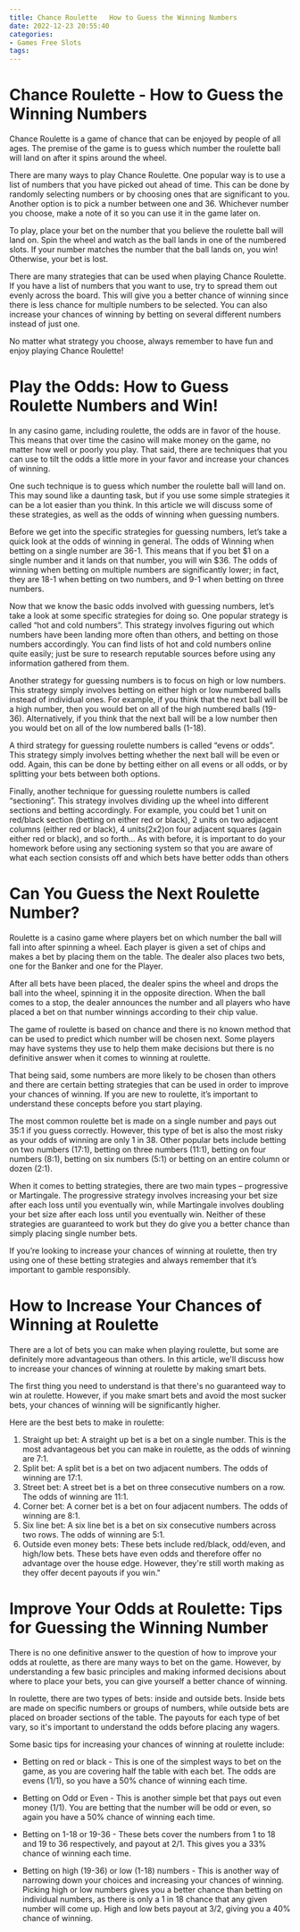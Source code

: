 ```yaml
---
title: Chance Roulette   How to Guess the Winning Numbers 
date: 2022-12-23 20:55:40
categories:
- Games Free Slots
tags:
---
```



#  Chance Roulette - How to Guess the Winning Numbers 
Chance Roulette is a game of chance that can be enjoyed by people of all ages. The premise of the game is to guess which number the roulette ball will land on after it spins around the wheel. 

There are many ways to play Chance Roulette. One popular way is to use a list of numbers that you have picked out ahead of time. This can be done by randomly selecting numbers or by choosing ones that are significant to you. Another option is to pick a number between one and 36. Whichever number you choose, make a note of it so you can use it in the game later on. 

To play, place your bet on the number that you believe the roulette ball will land on. Spin the wheel and watch as the ball lands in one of the numbered slots. If your number matches the number that the ball lands on, you win! Otherwise, your bet is lost. 

There are many strategies that can be used when playing Chance Roulette. If you have a list of numbers that you want to use, try to spread them out evenly across the board. This will give you a better chance of winning since there is less chance for multiple numbers to be selected. You can also increase your chances of winning by betting on several different numbers instead of just one. 

No matter what strategy you choose, always remember to have fun and enjoy playing Chance Roulette!

#  Play the Odds: How to Guess Roulette Numbers and Win! 

In any casino game, including roulette, the odds are in favor of the house. This means that over time the casino will make money on the game, no matter how well or poorly you play. That said, there are techniques that you can use to tilt the odds a little more in your favor and increase your chances of winning.

One such technique is to guess which number the roulette ball will land on. This may sound like a daunting task, but if you use some simple strategies it can be a lot easier than you think. In this article we will discuss some of these strategies, as well as the odds of winning when guessing numbers.

Before we get into the specific strategies for guessing numbers, let’s take a quick look at the odds of winning in general. The odds of Winning when betting on a single number are 36-1. This means that if you bet $1 on a single number and it lands on that number, you will win $36. The odds of winning when betting on multiple numbers are significantly lower; in fact, they are 18-1 when betting on two numbers, and 9-1 when betting on three numbers.

Now that we know the basic odds involved with guessing numbers, let’s take a look at some specific strategies for doing so. One popular strategy is called “hot and cold numbers”. This strategy involves figuring out which numbers have been landing more often than others, and betting on those numbers accordingly. You can find lists of hot and cold numbers online quite easily; just be sure to research reputable sources before using any information gathered from them.

Another strategy for guessing numbers is to focus on high or low numbers. This strategy simply involves betting on either high or low numbered balls instead of individual ones. For example, if you think that the next ball will be a high number, then you would bet on all of the high numbered balls (19-36). Alternatively, if you think that the next ball will be a low number then you would bet on all of the low numbered balls (1-18).

A third strategy for guessing roulette numbers is called “evens or odds”. This strategy simply involves betting whether the next ball will be even or odd. Again, this can be done by betting either on all evens or all odds, or by splitting your bets between both options.

Finally, another technique for guessing roulette numbers is called “sectioning”. This strategy involves dividing up the wheel into different sections and betting accordingly. For example, you could bet 1 unit on red/black section (betting on either red or black), 2 units on two adjacent columns (either red or black), 4 units(2x2)on four adjacent squares (again either red or black), and so forth… As with before, it is important to do your homework before using any sectioning system so that you are aware of what each section consists off and which bets have better odds than others

#  Can You Guess the Next Roulette Number? 

Roulette is a casino game where players bet on which number the ball will fall into after spinning a wheel. Each player is given a set of chips and makes a bet by placing them on the table. The dealer also places two bets, one for the Banker and one for the Player. 

After all bets have been placed, the dealer spins the wheel and drops the ball into the wheel, spinning it in the opposite direction. When the ball comes to a stop, the dealer announces the number and all players who have placed a bet on that number winnings according to their chip value. 

The game of roulette is based on chance and there is no known method that can be used to predict which number will be chosen next. Some players may have systems they use to help them make decisions but there is no definitive answer when it comes to winning at roulette. 

That being said, some numbers are more likely to be chosen than others and there are certain betting strategies that can be used in order to improve your chances of winning. If you are new to roulette, it’s important to understand these concepts before you start playing. 

The most common roulette bet is made on a single number and pays out 35:1 if you guess correctly. However, this type of bet is also the most risky as your odds of winning are only 1 in 38. Other popular bets include betting on two numbers (17:1), betting on three numbers (11:1), betting on four numbers (8:1), betting on six numbers (5:1) or betting on an entire column or dozen (2:1). 

When it comes to betting strategies, there are two main types – progressive or Martingale. The progressive strategy involves increasing your bet size after each loss until you eventually win, while Martingale involves doubling your bet size after each loss until you eventually win. Neither of these strategies are guaranteed to work but they do give you a better chance than simply placing single number bets. 

If you’re looking to increase your chances of winning at roulette, then try using one of these betting strategies and always remember that it’s important to gamble responsibly.

#  How to Increase Your Chances of Winning at Roulette 

There are a lot of bets you can make when playing roulette, but some are definitely more advantageous than others. In this article, we'll discuss how to increase your chances of winning at roulette by making smart bets.

The first thing you need to understand is that there's no guaranteed way to win at roulette. However, if you make smart bets and avoid the most sucker bets, your chances of winning will be significantly higher.

Here are the best bets to make in roulette: 

1. Straight up bet: A straight up bet is a bet on a single number. This is the most advantageous bet you can make in roulette, as the odds of winning are 7:1. 
2. Split bet: A split bet is a bet on two adjacent numbers. The odds of winning are 17:1. 
3. Street bet: A street bet is a bet on three consecutive numbers on a row. The odds of winning are 11:1. 
4. Corner bet: A corner bet is a bet on four adjacent numbers. The odds of winning are 8:1. 
5. Six line bet: A six line bet is a bet on six consecutive numbers across two rows. The odds of winning are 5:1. 
6. Outside even money bets: These bets include red/black, odd/even, and high/low bets. These bets have even odds and therefore offer no advantage over the house edge. However, they're still worth making as they offer decent payouts if you win."

#  Improve Your Odds at Roulette: Tips for Guessing the Winning Number

There is no one definitive answer to the question of how to improve your odds at roulette, as there are many ways to bet on the game. However, by understanding a few basic principles and making informed decisions about where to place your bets, you can give yourself a better chance of winning.

In roulette, there are two types of bets: inside and outside bets. Inside bets are made on specific numbers or groups of numbers, while outside bets are placed on broader sections of the table. The payouts for each type of bet vary, so it's important to understand the odds before placing any wagers.

Some basic tips for increasing your chances of winning at roulette include:

- Betting on red or black - This is one of the simplest ways to bet on the game, as you are covering half the table with each bet. The odds are evens (1/1), so you have a 50% chance of winning each time.

- Betting on Odd or Even - This is another simple bet that pays out even money (1/1). You are betting that the number will be odd or even, so again you have a 50% chance of winning each time.

- Betting on 1-18 or 19-36 - These bets cover the numbers from 1 to 18 and 19 to 36 respectively, and payout at 2/1. This gives you a 33% chance of winning each time.

- Betting on high (19-36) or low (1-18) numbers - This is another way of narrowing down your choices and increasing your chances of winning. Picking high or low numbers gives you a better chance than betting on individual numbers, as there is only a 1 in 18 chance that any given number will come up. High and low bets payout at 3/2, giving you a 40% chance of winning.
